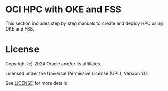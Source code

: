# OCI HPC with OKE and FSS


This section includes step by step manuals to create and deploy  HPC using OKE and FSS.


# License

Copyright (c) 2024 Oracle and/or its affiliates.

Licensed under the Universal Permissive License (UPL), Version 1.0.

See [LICENSE](https://github.com/oracle-devrel/technology-engineering/blob/main/LICENSE) for more details.
